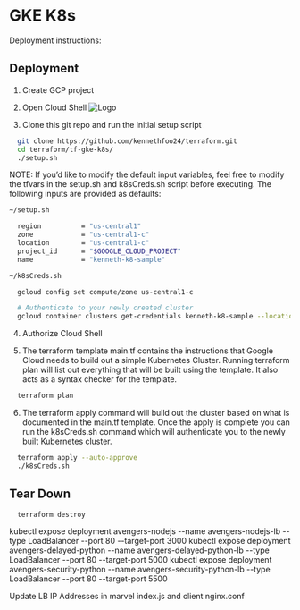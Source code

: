 
# GKE K8s

Deployment instructions:
 


## Deployment

1. Create GCP project

2. Open Cloud Shell
![Logo](https://i.imgur.com/INpj5Kf.png)

3. Clone this git repo and run the initial setup script

```bash
  git clone https://github.com/kennethfoo24/terraform.git
  cd terraform/tf-gke-k8s/
  ./setup.sh
```

NOTE: If you’d like to modify the default input variables, feel free to modify the tfvars in the setup.sh and k8sCreds.sh script before executing. The following inputs are provided as defaults:

```bash
~/setup.sh

  region          = "us-central1"
  zone            = "us-central1-c"
  location        = "us-central1-c"
  project_id      = "$GOOGLE_CLOUD_PROJECT"
  name            = "kenneth-k8-sample"

~/k8sCreds.sh

  gcloud config set compute/zone us-central1-c

  # Authenticate to your newly created cluster 
  gcloud container clusters get-credentials kenneth-k8-sample --location=us-central1-c

```

4. Authorize Cloud Shell

5. The terraform template main.tf contains the instructions that Google Cloud needs to build out a simple Kubernetes Cluster.  Running terraform plan will list out everything that will be built using the template.  It also acts as a syntax checker for the template.
```bash
  terraform plan
```

6. The terraform apply command will build out the cluster based on what is documented in the main.tf template.  Once the apply is complete you can run the k8sCreds.sh command which will authenticate you to the newly built Kubernetes cluster.  
```bash
  terraform apply --auto-approve
  ./k8sCreds.sh
```



## Tear Down

```bash
  terraform destroy
```

kubectl expose deployment avengers-nodejs --name avengers-nodejs-lb  --type LoadBalancer --port 80 --target-port 3000
kubectl expose deployment avengers-delayed-python --name avengers-delayed-python-lb  --type LoadBalancer --port 80 --target-port 5000
kubectl expose deployment avengers-security-python --name avengers-security-python-lb  --type LoadBalancer --port 80 --target-port 5500

Update LB IP Addresses in marvel index.js and client nginx.conf



    
